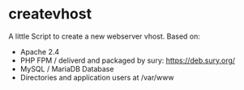 # createvhost
A little Script to create a new webserver vhost.
Based on: 
- Apache 2.4
- PHP FPM / deliverd and packaged by sury: https://deb.sury.org/
- MySQL / MariaDB Database
- Directories and application users at /var/www

